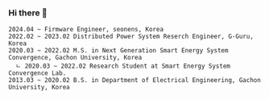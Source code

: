 ### Hi there 👋

```
2024.04 ~ Firmware Engineer, seonens, Korea
2022.02 ~ 2023.02 Distributed Power System Reserch Engineer, G-Guru, Korea
2020.03 ~ 2022.02 M.S. in Next Generation Smart Energy System Convergence, Gachon University, Korea
  ㄴ 2020.03 ~ 2022.02 Research Student at Smart Energy System Convergence Lab.
2013.03 ~ 2020.02 B.S. in Department of Electrical Engineering, Gachon University, Korea
```

<!--
**blackgetter/blackgetter** is a ✨ _special_ ✨ repository because its `README.md` (this file) appears on your GitHub profile.

Here are some ideas to get you started:

- 🔭 I’m currently working on ...
- 🌱 I’m currently learning ...
- 👯 I’m looking to collaborate on ...
- 🤔 I’m looking for help with ...
- 💬 Ask me about ...
- 📫 How to reach me: ...
- 😄 Pronouns: ...
- ⚡ Fun fact: ...
-->
